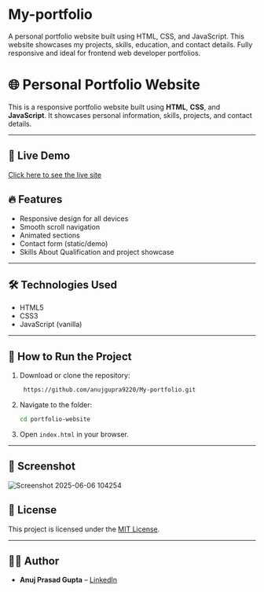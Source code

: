 # My-portfolio
A personal portfolio website built using HTML, CSS, and JavaScript. This website showcases my projects, skills, education, and contact details. Fully responsive and ideal for frontend web developer portfolios.

# 🌐 Personal Portfolio Website

This is a responsive portfolio website built using **HTML**, **CSS**, and **JavaScript**. It showcases personal information, skills, projects, and contact details.

---

## 🔗 Live Demo

[Click here to see the live site](https://anuj-prasad-gupta-portfolio.netlify.app/)


## 🔥 Features

- Responsive design for all devices
- Smooth scroll navigation
- Animated sections
- Contact form (static/demo)
- Skills About Qualification  and project showcase

---

## 🛠️ Technologies Used

- HTML5
- CSS3
- JavaScript (vanilla)

---

## 🚀 How to Run the Project

1. Download or clone the repository:
   ```bash
    https://github.com/anujgupra9220/My-portfolio.git
   ```

2. Navigate to the folder:
   ```bash
   cd portfolio-website
   ```

3. Open `index.html` in your browser.

---

## 📸 Screenshot

![Screenshot 2025-06-06 104254](https://github.com/user-attachments/assets/9d23d788-b317-4b56-b3ef-0f620e6e6334)


## 📄 License

This project is licensed under the [MIT License](LICENSE).

---

## 🙋‍♂️ Author

- **Anuj Prasad Gupta** – [LinkedIn](https://www.linkedin.com/in/anuj-prasad-gupta-34ba86307/)
